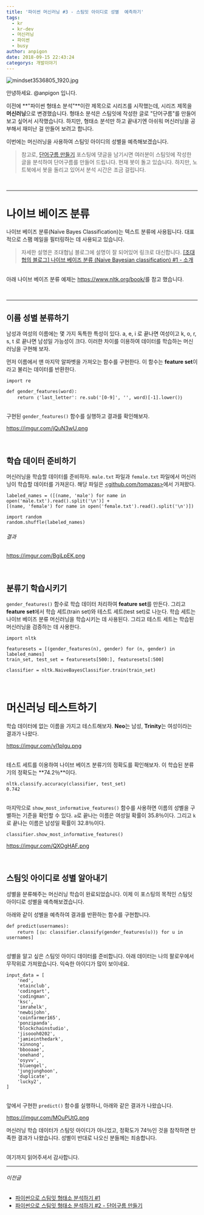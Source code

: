 ```yaml
---
title: '파이썬 머신러닝 #3 - 스팀잇 아이디로 성별  예측하기'
tags:
  - kr
  - kr-dev
  - 머신러닝
  - 파이썬
  - busy
author: anpigon
date: 2018-09-15 22:43:24
categorys: 개발이야기
---
```


![mindset3536805_1920.jpg](https://files.steempeak.com/file/steempeak/anpigon/2TR0dGML-mindset-3536805_1920.jpg)

안녕하세요. @anpigon 입니다.

이전에 **"파이썬 형태소 분석"**이란 제목으로 시리즈를 시작했는데, 시리즈 제목을 **머신러닝**으로 변경했습니다. 형태소 분석은 스팀잇에 작성한 글로 "단어구름"를 만들어보고 싶어서 시작했습니다. 하지만, 형태소 분석만 하고 끝내기엔 아쉬워 머신러닝을 공부해서 재미난 걸 만들어 보려고 합니다.

이번에는 머신러닝을 사용하여 스팀잇 아이디의 성별을 예측해보겠습니다.

> 참고로, [단어구름 만들기](https://steemit.com/busy/@anpigon/2) 포스팅에 댓글을 남기시면 여러분이 스팀잇에 작성한 글을 분석하여 단어구름를 만들어 드립니다. 현재 봇이 돌고 있습니다. 하지만, 노트북에서 봇을 돌리고 있어서 분석 시간은 조금 걸립니다.



<br><hr>

# 나이브 베이즈 분류

나이브 베이즈 분류(Naïve Bayes Classification)는 텍스트 분류에 사용됩니다. 대표적으로 스팸 메일을 필터링하는 데 사용되고 있습니다. 

> 자세한 설명은 조대협님 블로그에 설명이 잘 되어있어 링크로 대신합니다.
[[조대협의 블로그] 나이브 베이즈 분류 (Naive Bayesian classification) #1 - 소개](http://bcho.tistory.com/1010)

<br>아래 나이브 베이즈 분류 예제는 <https://www.nltk.org/book/>를 참고 했습니다.

<br><hr>

## 이름 성별 분류하기

남성과 여성의 이름에는 몇 가지 독특한 특성이 있다. a, e, i 로 끝나면 여성이고 k, o, r, s, t 로 끝나면 남성일 가능성이 크다. 이러한 차이를 이용하여 데이터를 학습하는 머신러닝을 구현해 보자.

먼저 이름에서 맨 마지막 알파벳을 가져오는 함수를 구현한다. 이 함수는 **feature set**이라고 불리는 데이터를 반환한다.

```
import re

def gender_features(word):
    return ｛'last_letter': re.sub('[0-9]', '', word)[-1].lower()｝
```

<br>구현된 `gender_features()` 함수를 실행하고 결과를 확인해보자.

https://imgur.com/jQuN3wU.png

<br>

## 학습 데이터 준비하기

머신러닝을 학습할 데이터를 준비하자. `male.txt` 파일과 `female.txt` 파일에서 머신러닝이 학습할 데이터를 가져온다. 해당 파일은 [<github.com/tomazas>](https://github.com/tomazas/py-nltk-dev/tree/master/archives)에서 가져왔다.

```
labeled_names = ([(name, 'male') for name in open('male.txt').read().split('\n')] +
[(name, 'female') for name in open('female.txt').read().split('\n')])

import random
random.shuffle(labeled_names)
```
###### 결과
https://imgur.com/BgiLpEK.png

<br>

## 분류기 학습시키기

`gender_features()` 함수로 학습 데이터 처리하여 **feature set**를 만든다. 그리고 **feature set**에서 학습 세트(train set)와 테스트 세트(test set)로 나눈다. 학습 세트는 나이브 베이즈 분류 머신러닝을 학습시키는 데 사용된다. 그리고 테스트 세트는 학습된 머신러닝을 검증하는 데 사용한다.

```
import nltk

featuresets = [(gender_features(n), gender) for (n, gender) in labeled_names]
train_set, test_set = featuresets[500:], featuresets[:500]

classifier = nltk.NaiveBayesClassifier.train(train_set)
```

<br>

# 머신러닝 테스트하기

학습 데이터에 없는 이름을 가지고 테스트해보자. **Neo**는 남성, **Trinity**는 여성이라는 결과가 나왔다.

https://imgur.com/vl1pIgu.png

<br>테스트 세트를 이용하여 나이브 베이즈 분류기의 정확도를 확인해보자. 이 학습된 분류기의 정확도는 **74.2％**이다.

```
nltk.classify.accuracy(classifier, test_set)
0.742
```

<br>마지막으로 `show_most_informative_features()` 함수를 사용하면 이름의 성별을 구별하는 기준을 확인할 수 있다. `a`로 끝나는 이름은 여성일 확률이 35.8％이다. 그리고 `k`로 끝나는 이름은 남성일 확률이 32.8％이다.

```
classifier.show_most_informative_features()
```

https://imgur.com/QXOgHAF.png

<br>

## 스팀잇 아이디로 성별 알아내기

성별을 분류해주는 머신러닝 학습이 완료되었습니다. 이제 이 포스팅의 목적인 스팀잇 아이디로 성별을 예측해보겠습니다.

아래와 같이 성별을 예측하여 결과를 반환하는 함수를 구현합니다.

```
def predict(usernames):
    return [｛u: classifier.classify(gender_features(u))｝ for u in usernames]
```

<br>성별을 알고 싶은 스팀잇 아이디 데이터를 준비합니다. 아래 데이터는 나의 팔로우에서 무작위로 가져왔습니다. 익숙한 아이디가 많이 보이네요.


```
input_data = [
    'ned', 
    'etainclub',
    'codingart',
    'codingman',
    'ksc',
    'imrahelk', 
    'newbijohn', 
    'coinfarmer165', 
    'ponzipanda',
    'blockchainstudio',
    'jisoooh0202',
    'jamieinthedark',
    'xinnong',
    'bbooaae',
    'onehand',            
    'osyvv',
    'bluengel',
    'jungjunghoon',
    'duplicate',
    'lucky2',       
]
```

<br>앞에서 구현한 `predict()` 함수를 실행하니, 아래와 같은 결과가 나왔습니다.

https://imgur.com/MOuPUtG.png

머신러닝 학습 데이터가 스팀잇 아이디가 아니었고, 정확도가 74％인 것을 참작하면 만족한 결과가 나왔습니다. 성별이 반대로 나오신 분들께는 죄송합니다.


<br>여기까지 읽어주셔서 감사합니다.
___ 

###### 이전글

* [파이썬으로 스팀잇 형태소 분석하기 #1](https://steemit.com/busy/@anpigon/5s1aam)
* [파이썬으로 스팀잇 형태소 분석하기 #2 - 단어구름 만들기](https://steemit.com/busy/@anpigon/2)




